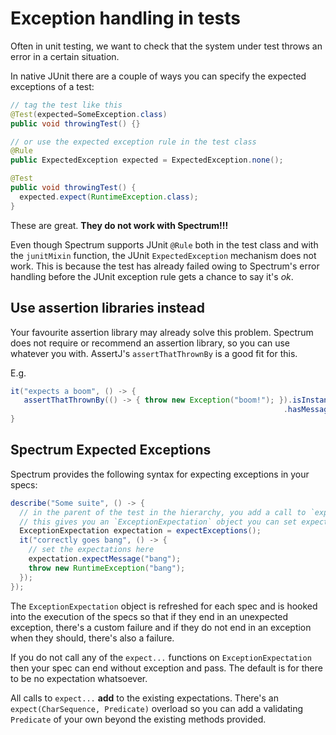 # Exception handling in tests

Often in unit testing, we want to check that the system under test throws an error in a certain situation.

In native JUnit there are a couple of ways you can specify the expected exceptions of a test:

```java
// tag the test like this
@Test(expected=SomeException.class)
public void throwingTest() {}

// or use the expected exception rule in the test class
@Rule
public ExpectedException expected = ExpectedException.none();

@Test
public void throwingTest() {
  expected.expect(RuntimeException.class);
}
```

These are great. **They do not work with Spectrum!!!**

Even though Spectrum supports JUnit `@Rule` both in the test class and with the `junitMixin` function, the JUnit `ExpectedException` mechanism does not work. This is because the test has already failed owing to Spectrum's error handling before the JUnit exception rule gets a chance to say it's _ok_.

## Use assertion libraries instead

Your favourite assertion library may already solve this problem. Spectrum does not require or recommend an assertion library, so you can use whatever you with. AssertJ's `assertThatThrownBy` is a good fit for this.

E.g.

```java
it("expects a boom", () -> {
   assertThatThrownBy(() -> { throw new Exception("boom!"); }).isInstanceOf(Exception.class)
                                                             .hasMessageContaining("boom");
}
```

## Spectrum Expected Exceptions

Spectrum provides the following syntax for expecting exceptions in your specs:

```java
describe("Some suite", () -> {
  // in the parent of the test in the hierarchy, you add a call to `expectExceptions()`
  // this gives you an `ExceptionExpectation` object you can set expectations in
  ExceptionExpectation expectation = expectExceptions();
  it("correctly goes bang", () -> {
    // set the expectations here
    expectation.expectMessage("bang");
    throw new RuntimeException("bang");
  });
});
```

The `ExceptionExpectation` object is refreshed for each spec and is hooked into the execution of the specs so that if they end in an unexpected exception, there's a custom failure and if they do not end in an exception when they should, there's also a failure.

If you do not call any of the `expect...` functions on `ExceptionExpectation` then your spec can end without exception and pass. The default is for there to be no expectation whatsoever.

All calls to `expect...` **add** to the existing expectations. There's an `expect(CharSequence, Predicate)` overload so you can add a validating `Predicate` of your own beyond the existing methods provided.
